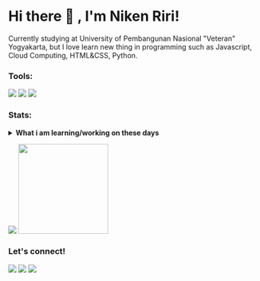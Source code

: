 # Hi there 👋 , I'm Niken Riri!
Currently studying at University of Pembangunan Nasional "Veteran" Yogyakarta, but I love learn new thing in programming such as Javascript, Cloud Computing, HTML&CSS, Python.  

### Tools:
<p>
    <img src="https://img.shields.io/badge/OS-Windows-blue?&logo=Windows" />
    <img src="https://img.shields.io/badge/Code-JavaScript-blue?&logo=JavaScript" />
    <img src="https://img.shields.io/badge/Text%20Editor-Visual%20Studio%20Code-blue?&logo=visual%20studio%20code&logoColor=blue" />
</p>

### Stats:
<details>
 <summary><strong>What i am learning/working on these days</strong></summary>
    - 🔭 I’m currently studying at University of Pembangunan Nasional "Veteran" Yogyakarta </br>
    - 🌱 I’m currently learning Cloud Computing, Javascript, HTML&CSS, and Python </br>
    - 👯 I’m looking to collaborate on Frontend Web Development, Cloud Computing. </br>
    - 🤔 I’m looking for help with master of programming hehe :D </br>
    - 💬 Ask me about anything.</br>
    - 📫 How to reach me: <a href="mailto:nikenriri05@gmail.com">Email me!</a>  </br>
    - 😄 Pronouns: She/Her </br>
    - ⚡ Fun fact: ... </br>
</details>
<p>
    <img src="https://github-readme-stats.vercel.app/api?username=nikenriri&hide=contribs,prs&show_icons=true&hide_border=true&title_color=000" />
    <img src="https://github-readme-stats.vercel.app/api/top-langs/?username=nikenriri&layout=compact" height=180 />
</p>

### Let's connect!
<p>
    <a href="https://linkedin.com/in/niken-riri-dwi-astuti-b8a9a2202" target="blank"><img src="https://img.shields.io/badge/Niken_Riri-30302f?style=flat&logo=linkedin" /></a>
    <a href="https://instagram.com/nikenriri__" target="blank"><img src="https://img.shields.io/badge/Niken_Riri-30302f?style=flat&logo=instagram" /></a>
    <a href="https://twitter.com/bitwiseee" target="blank"><img src="https://img.shields.io/badge/@bitwiseee_-30302f?style=flat&logo=twitter" /></a>
</p>

<!--
**nikenriri/nikenriri** is a ✨ _special_ ✨ repository because its `README.md` (this file) appears on your GitHub profile.

Here are some ideas to get you started:

- 🔭 I’m currently working on ...
- 🌱 I’m currently learning ...
- 👯 I’m looking to collaborate on ...
- 🤔 I’m looking for help with ...
- 💬 Ask me about ...
- 📫 How to reach me: ...
- 😄 Pronouns: ...
- ⚡ Fun fact: ...
-->
